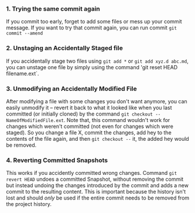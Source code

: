 ### 1. Trying the same commit again

If you commit too early, forget to add some files or mess up your commit message. If you want to try that commit again, you can run commit `git commit --amend`


### 2. Unstaging an Accidentally Staged file

If you accidentally stage two files using `git add *` or `git add xyz.d abc.md`, you can unstage one file by simply using the command 'git reset HEAD filename.ext`.


### 3. Unmodifying an Accidentally Modified File

After modifying a file with some changes you don't want anymore, you can easily unmodify it – revert it back to what it looked like when you last committed (or initially cloned) by the command `git checkout -- NameOfModifiedFile.ext`. 
Note that, this command wouldn't work for changes which weren't committed (not even for changes which were staged). 
So you change a file X, commit the changes, add hey to the contents of the file again, and then `git checkout --` it, the added hey would be removed.  


### 4. Reverting Committed Snapshots

This works if you accidently committed wrong changes. Command `git revert HEAD` undoes a committed Snapshot, without removing the commit but instead undoing the changes introduced by the commit and adds a new commit to the resulting content. This is important because the history isn't lost and should *only* be used if the entire commit needs to be removed from the project history.  
